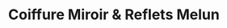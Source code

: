 ---
title: "Coiffure Miroir & Reflets Melun"
url: /melun/coiffure-miroir-und-reflets-melun/
shop: Friseur
---